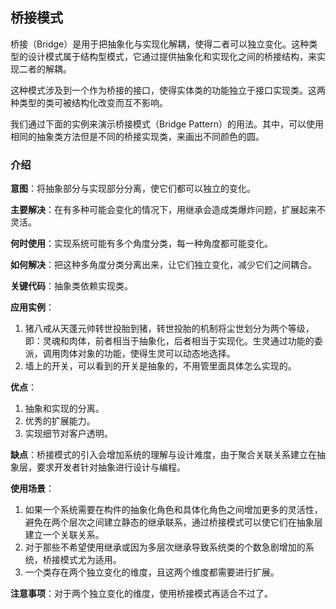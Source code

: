 ## 桥接模式
桥接（Bridge）是用于把抽象化与实现化解耦，使得二者可以独立变化。这种类型的设计模式属于结构型模式，它通过提供抽象化和实现化之间的桥接结构，来实现二者的解耦。

这种模式涉及到一个作为桥接的接口，使得实体类的功能独立于接口实现类。这两种类型的类可被结构化改变而互不影响。

我们通过下面的实例来演示桥接模式（Bridge Pattern）的用法。其中，可以使用相同的抽象类方法但是不同的桥接实现类，来画出不同颜色的圆。

### 介绍
**意图**：将抽象部分与实现部分分离，使它们都可以独立的变化。

**主要解决**：在有多种可能会变化的情况下，用继承会造成类爆炸问题，扩展起来不灵活。

**何时使用**：实现系统可能有多个角度分类，每一种角度都可能变化。

**如何解决**：把这种多角度分类分离出来，让它们独立变化，减少它们之间耦合。

**关键代码**：抽象类依赖实现类。

**应用实例**： 
1. 猪八戒从天蓬元帅转世投胎到猪，转世投胎的机制将尘世划分为两个等级，即：灵魂和肉体，前者相当于抽象化，后者相当于实现化。生灵通过功能的委派，调用肉体对象的功能，使得生灵可以动态地选择。 
2. 墙上的开关，可以看到的开关是抽象的，不用管里面具体怎么实现的。

**优点**： 
1. 抽象和实现的分离。 
2. 优秀的扩展能力。 
3. 实现细节对客户透明。

**缺点**：桥接模式的引入会增加系统的理解与设计难度，由于聚合关联关系建立在抽象层，要求开发者针对抽象进行设计与编程。

**使用场景**： 
1. 如果一个系统需要在构件的抽象化角色和具体化角色之间增加更多的灵活性，避免在两个层次之间建立静态的继承联系，通过桥接模式可以使它们在抽象层建立一个关联关系。 
2. 对于那些不希望使用继承或因为多层次继承导致系统类的个数急剧增加的系统，桥接模式尤为适用。 
3. 一个类存在两个独立变化的维度，且这两个维度都需要进行扩展。

**注意事项**：对于两个独立变化的维度，使用桥接模式再适合不过了。